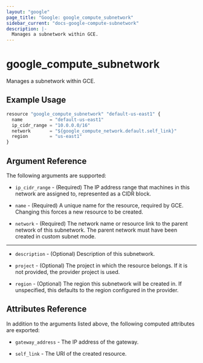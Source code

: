 ```yaml
---
layout: "google"
page_title: "Google: google_compute_subnetwork"
sidebar_current: "docs-google-compute-subnetwork"
description: |-
  Manages a subnetwork within GCE.
---
```


# google\_compute\_subnetwork

Manages a subnetwork within GCE.

## Example Usage

```js
resource "google_compute_subnetwork" "default-us-east1" {
  name          = "default-us-east1"
  ip_cidr_range = "10.0.0.0/16"
  network       = "${google_compute_network.default.self_link}"
  region        = "us-east1"
}
```

## Argument Reference

The following arguments are supported:

* `ip_cidr_range` - (Required) The IP address range that machines in this
    network are assigned to, represented as a CIDR block.

* `name` - (Required) A unique name for the resource, required by GCE.
    Changing this forces a new resource to be created.

* `network` - (Required) The network name or resource link to the parent 
    network of this subnetwork. The parent network must have been created
    in custom subnet mode.

- - -

* `description` - (Optional) Description of this subnetwork.

* `project` - (Optional) The project in which the resource belongs. If it
    is not provided, the provider project is used.

* `region` - (Optional) The region this subnetwork will be created in. If
    unspecified, this defaults to the region configured in the provider.

## Attributes Reference

In addition to the arguments listed above, the following computed attributes are
exported:

* `gateway_address` - The IP address of the gateway.

* `self_link` - The URI of the created resource.
